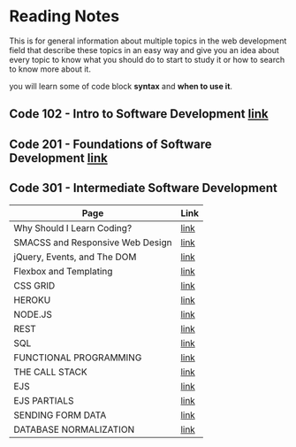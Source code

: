 # Reading Notes

This is for general information about multiple topics in the web development field that describe these topics in an easy way and give you an idea about every topic to know what you should do to start to study it or how to search to know more about it.

you will learn some of code block **syntax** and **when to use it**.

## Code 102 - Intro to Software Development [link](https://mohammed-khamees.github.io/reading-notes/)

## Code 201 - Foundations of Software Development [link](https://mohammed-khamees.github.io/reading-notes201/)

## Code 301 - Intermediate Software Development

| Page                             | Link                                                                                  |
| -------------------------------- | ------------------------------------------------------------------------------------- |
| Why Should I Learn Coding?       | [link](https://www.bitdegree.org/tutorials/what-is-coding/#why-should-i-learn-coding) |
| SMACSS and Responsive Web Design | [link](https://mohammed-khamees.github.io/reading-notes301/SMACSS)                    |
| jQuery, Events, and The DOM      | [link](https://mohammed-khamees.github.io/reading-notes301/jQueryEvents)              |
| Flexbox and Templating           | [link](https://mohammed-khamees.github.io/reading-notes301/flexbox)                   |
| CSS GRID                         | [link](https://mohammed-khamees.github.io/reading-notes301/cssGrid)                   |
| HEROKU                           | [link](https://mohammed-khamees.github.io/reading-notes301/HEROKU)                    |
| NODE.JS                          | [link](https://mohammed-khamees.github.io/reading-notes301/NODE)                      |
| REST                             | [link](https://mohammed-khamees.github.io/reading-notes301/REST)                      |
| SQL                              | [link](https://mohammed-khamees.github.io/reading-notes301/SQL)                       |
| FUNCTIONAL PROGRAMMING           | [link](https://mohammed-khamees.github.io/reading-notes301/FUNCTIONAL)                |
| THE CALL STACK                   | [link](https://mohammed-khamees.github.io/reading-notes301/THECALLSTACK)              |
| EJS                              | [link](https://mohammed-khamees.github.io/reading-notes301/EJS)                       |
| EJS PARTIALS                     | [link](https://mohammed-khamees.github.io/reading-notes301/EJSPARTIALS)               |
| SENDING FORM DATA                | [link](https://mohammed-khamees.github.io/reading-notes301/SENDINGFORMDATA)           |
| DATABASE NORMALIZATION           | [link](https://mohammed-khamees.github.io/reading-notes301/DATABASENORMALIZATION)           |

